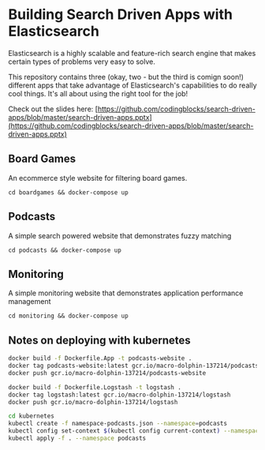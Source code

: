 # Building Search Driven Apps with Elasticsearch

Elasticsearch is a highly scalable and feature-rich search engine that makes certain types of problems very easy to solve.

This repository contains three (okay, two - but the third is comign soon!) different apps that take advantage of Elasticsearch's capabilities to do really cool things. It's all about using the right tool for the job!

Check out the slides here: [https://github.com/codingblocks/search-driven-apps/blob/master/search-driven-apps.pptx](https://github.com/codingblocks/search-driven-apps/blob/master/search-driven-apps.pptx)

## Board Games
An ecommerce style website for filtering board games.

```cd boardgames && docker-compose up```

## Podcasts
A simple search powered website that demonstrates fuzzy matching

```cd podcasts && docker-compose up```

## Monitoring
A simple monitoring website that demonstrates application performance management

```cd monitoring && docker-compose up```

## Notes on deploying with kubernetes
```bash
docker build -f Dockerfile.App -t podcasts-website .
docker tag podcasts-website:latest gcr.io/macro-dolphin-137214/podcasts-website
docker push gcr.io/macro-dolphin-137214/podcasts-website
```

```bash
docker build -f Dockerfile.Logstash -t logstash .
docker tag logstash:latest gcr.io/macro-dolphin-137214/logstash
docker push gcr.io/macro-dolphin-137214/logstash
```

```bash
cd kubernetes
kubectl create -f namespace-podcasts.json --namespace=podcasts
kubectl config set-context $(kubectl config current-context) --namespace=podcasts
kubectl apply -f . --namespace podcasts
```